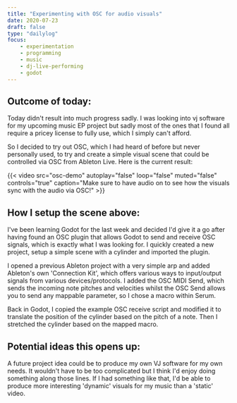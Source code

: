 ```yaml
---
title: "Experimenting with OSC for audio visuals"
date: 2020-07-23
draft: false
type: "dailylog"
focus:
    - experimentation
    - programming
    - music
    - dj-live-performing
    - godot
---
```


## Outcome of today: 

Today didn't result into much progress sadly. I was looking into vj software for my upcoming music EP project but sadly most of the ones that I found all require a pricey license to fully use, which I simply can't afford. 

So I decided to try out OSC, which I had heard of before but never personally used, to try and create a simple visual scene that could be controlled via OSC from Ableton Live. Here is the current result:

{{< video src="osc-demo" autoplay="false" loop="false" muted="false" controls="true" caption="Make sure to have audio on to see how the visuals sync with the audio via OSC!" >}}

## How I setup the scene above:

I've been learning Godot for the last week and decided I'd give it a go after having found an OSC plugin that allows Godot to send and receive OSC signals, which is exactly what I was looking for. I quickly created a new project, setup a simple scene with a cylinder and imported the plugin. 

I opened a previous Ableton project with a very simple arp and added Ableton's own 'Connection Kit', which offers various ways to input/output signals from various devices/protocols. I added the OSC MIDI Send, which sends the incoming note pitches and velocities whilst the OSC Send allows you to send any mappable parameter, so I chose a macro within Serum.

Back in Godot, I copied the example OSC receive script and modified it to translate the position of the cylinder based on the pitch of a note. Then I stretched the cylinder based on the mapped macro.

## Potential ideas this opens up:

A future project idea could be to produce my own VJ software for my own needs. It wouldn't have to be too complicated but I think I'd enjoy doing something along those lines. If I had something like that, I'd be able to produce more interesting 'dynamic' visuals for my music than a 'static' video.